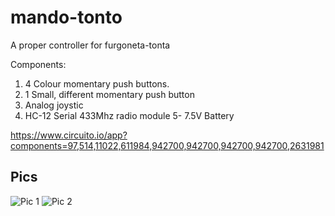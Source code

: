 # mando-tonto
A proper controller for furgoneta-tonta


Components:

1. 4 Colour momentary push buttons.
2. 1 Small, different momentary push button
3. Analog joystic
4. HC-12 Serial 433Mhz radio module
5- 7.5V Battery

https://www.circuito.io/app?components=97,514,11022,611984,942700,942700,942700,942700,2631981

## Pics

![Pic 1](https://user-images.githubusercontent.com/783430/88280197-b08f9b80-cce5-11ea-9d83-5f800f853278.jpeg)
![Pic 2](https://user-images.githubusercontent.com/783430/88280225-b7b6a980-cce5-11ea-9c86-a97f22f95ae7.jpeg)

